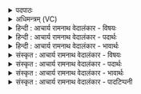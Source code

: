 <details><summary>पदपाठः</summary>

य꣣ज्ञा꣡य꣢ज्ञा। य꣣ज्ञा꣢। य꣣ज्ञा। वः। अग्न꣡ये꣢। गि꣣रा꣡गि꣢रा। गि꣣रा꣢। गि꣣रा। च। द꣡क्ष꣢꣯से। प्र꣡प्र꣢꣯। प्र। प्र꣣। व꣣य꣢म्। अ꣣मृ꣡त꣢म्। अ꣣। मृ꣡त꣢꣯म्। जा꣣त꣡वे꣢दसम्। जा꣣त꣢। वे꣣दसम्। प्रिय꣢म्। मि꣣त्र꣢म्। मि꣣। त्र꣢म्। न। श꣣ꣳसिषम्। ७०३।
</details>

<details><summary>अधिमन्त्रम् (VC)</summary>

- अग्निः
- शंयुर्बार्हस्पत्यः
- प्रगाथः(विषमा बृहती, समा सतोबृहती)
- पञ्चमः
</details>

<details><summary>हिन्दी : आचार्य रामनाथ वेदालंकार - विषयः</summary>

प्रथम ऋचा की पूर्वार्चिक में क्रमाङ्क ३५ पर परमेश्वरोपासना विषय में व्याख्या हो चुकी है। यहाँ आत्मोद्बोधन का विषय है।
</details>

<details><summary>हिन्दी : आचार्य रामनाथ वेदालंकार - पदार्थः</summary>

पदार्थान्वयभाषाः -  हे भाइयो ! मैं (यज्ञायज्ञा) प्रत्येक यज्ञ में (वः) तुम्हें (अग्नये) अपने अन्तरात्मा में अग्नि प्रज्वलित करने के लिये प्रेरित करता हूँ। (गिरागिरा च) और प्रत्येक वाणी द्वारा (दक्षसे) आत्मोन्नति के लिऐ, प्रेरित करता हूँ। (वयम्) हम सब मिल कर (अमृतम्) अमर, (जातवेदसम्) उत्पन्न पदार्थों के ज्ञाता जीवात्मा को (प्रप्र) अधिकाधिक प्रोद्बोधन देते हैं। मैं अलग भी (मित्रं न) मित्र के समान (प्रियम्) प्रिय उस जीवात्मा का (प्रप्र शंसिषम्) अधिकाधिक गुणकीर्तन करता हूँ ॥१॥ इस मन्त्र में उपमालङ्कार है ॥१॥
</details>

<details><summary>हिन्दी : आचार्य रामनाथ वेदालंकार - भावार्थः</summary>

भावार्थभाषाः -  मनुष्य के अन्तरात्मा के अन्दर महान् शक्ति छिपी पड़ी है,उसे जगाकर बड़े-बड़े कार्य सिद्ध किये जा सकते हैं ॥१॥
</details>

<details><summary>संस्कृत : आचार्य रामनाथ वेदालंकार - विषयः</summary>

तत्र प्रथमा ऋक् पूर्वार्चिके ३५ क्रमाङ्के परमेश्वरोपासना-विषये व्याख्याता। अत्रात्मोद्बोधनविषयमाह।
</details>

<details><summary>संस्कृत : आचार्य रामनाथ वेदालंकार - पदार्थः</summary>

पदार्थान्वयभाषाः -  हे भ्रातरः ! अहम् (यज्ञायज्ञा) प्रतियज्ञम् (वः) युष्मान् (अग्नये) स्वात्मनि अग्निं प्रज्वालयितुम् प्रेरयामि। (गिरागिरा च) वाचा वाचा च (दक्षसे) स्वात्मानम् उन्नेतुं प्रेरयामि। (वयम्) वयं सर्वे मिलित्वा (अमृतम्) अमरणधर्माणम्, (जातवेदसम्) उत्पन्नानां पदार्थानां वेत्तारं जीवात्मानम् (प्रप्र) प्रशंसामः प्रशंसामः, प्रोद्बोधयामः इत्यर्थः। अहं पृथगपि (मित्रं न) सुहृदमिव (प्रियम्) प्रीतिपात्रम् तं जीवात्मानम् (प्रप्र शंसिषम्) प्रकर्षेण स्तौमि, तद्गुणान् कीर्तयामि ॥१॥२ अत्रोपमालङ्कारः ॥१॥
</details>

<details><summary>संस्कृत : आचार्य रामनाथ वेदालंकार - भावार्थः</summary>

भावार्थभाषाः -  मनुष्यस्यान्तरात्मनि महती शक्तिर्निहितास्ति,तां प्रोद्बोध्य महान्ति कार्याणि साद्धुं शक्यन्ते ॥१॥
</details>

<details><summary>संस्कृत : आचार्य रामनाथ वेदालंकार - पादटिप्पनी</summary>

टिप्पणी:   १. ऋ० ६।४८।१, य० २७।४२, साम० ३५। २. दयानन्दर्षिणा मन्त्रोऽयमृग्भाष्ये यजुर्भाष्ये च विद्वत्कर्तव्यविषये व्याख्यातः।
</details>